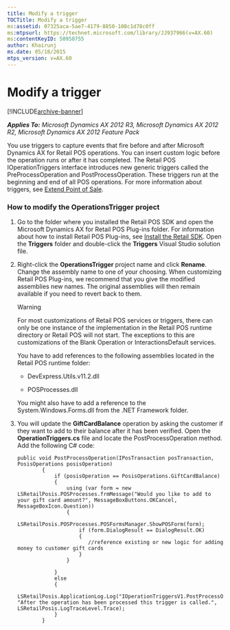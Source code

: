 ```yaml
---
title: Modify a trigger
TOCTitle: Modify a trigger
ms:assetid: 07325aca-5ae7-4179-8850-108c1d78c0ff
ms:mtpsurl: https://technet.microsoft.com/library/JJ937966(v=AX.60)
ms:contentKeyID: 50950755
author: Khairunj
ms.date: 05/18/2015
mtps_version: v=AX.60
---
```


# Modify a trigger 


[!INCLUDE[archive-banner](includes/archive-banner.md)]


_**Applies To:** Microsoft Dynamics AX 2012 R3, Microsoft Dynamics AX 2012 R2, Microsoft Dynamics AX 2012 Feature Pack_

You use triggers to capture events that fire before and after Microsoft Dynamics AX for Retail POS operations. You can insert custom logic before the operation runs or after it has completed. The Retail POS IOperationTriggers interface introduces new generic triggers called the PreProcessOperation and PostProcessOperation. These triggers run at the beginning and end of all POS operations. For more information about triggers, see [Extend Point of Sale](extend-point-of-sale.md).

### How to modify the OperationsTrigger project

1.  Go to the folder where you installed the Retail POS SDK and open the Microsoft Dynamics AX for Retail POS Plug-ins folder. For information about how to install Retail POS Plug-ins, see [Install the Retail SDK](install-retail-sdk-retail-pos-plug-ins.md). Open the **Triggers** folder and double-click the **Triggers** Visual Studio solution file.

2.  Right-click the **OperationsTrigger** project name and click **Rename**. Change the assembly name to one of your choosing. When customizing Retail POS Plug-ins, we recommend that you give the modified assemblies new names. The original assemblies will then remain available if you need to revert back to them.
    

    > [!WARNING]
    > <P>For most customizations of Retail POS services or triggers, there can only be one instance of the implementation in the Retail POS runtime directory or Retail POS will not start. The exceptions to this are customizations of the Blank Operation or InteractionsDefault services.</P>

    
    You have to add references to the following assemblies located in the Retail POS runtime folder:
    
      - DevExpress.Utils.v11.2.dll
    
      - POSProcesses.dll
    
    You might also have to add a reference to the System.Windows.Forms.dll from the .NET Framework folder.

3.  You will update the **GiftCardBalance** operation by asking the customer if they want to add to their balance after it has been verified. Open the **OperationTriggers.cs** file and locate the PostProcessOperation method. Add the following C\# code:
    
        public void PostProcessOperation(IPosTransaction posTransaction, PosisOperations posisOperation)
                {            
                    if (posisOperation == PosisOperations.GiftCardBalance)
                    {
                        using (var form = new LSRetailPosis.POSProcesses.frmMessage("Would you like to add to your gift card amount?", MessageBoxButtons.OKCancel, MessageBoxIcon.Question))
                        {
                            LSRetailPosis.POSProcesses.POSFormsManager.ShowPOSForm(form);
                            if (form.DialogResult == DialogResult.OK)
                            {
                               //reference existing or new logic for adding money to customer gift cards
                            }
                        }
        
                    }
                    else
                    {
                        LSRetailPosis.ApplicationLog.Log("IOperationTriggersV1.PostProcessOperation", "After the operation has been processed this trigger is called.", LSRetailPosis.LogTraceLevel.Trace);
                    }
                }

  



